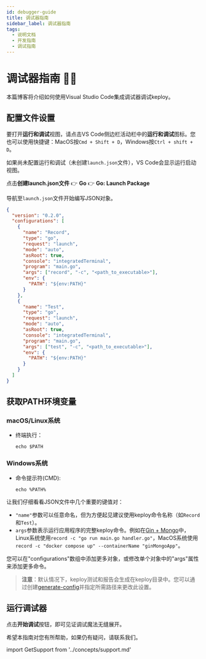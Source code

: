 ```yaml
---
id: debugger-guide
title: 调试器指南
sidebar_label: 调试器指南
tags:
  - 说明文档
  - 开发指南
  - 调试指南
---
```


# 调试器指南 👨‍🔧

本篇博客将介绍如何使用Visual Studio Code集成调试器调试keploy。

## 配置文件设置

要打开**运行和调试**视图，请点击VS Code侧边栏活动栏中的**运行和调试**图标。您也可以使用快捷键：MacOS按`Cmd + Shift + D`，Windows按`Ctrl + shift + D`。

如果尚未配置运行和调试（未创建`launch.json`文件），VS Code会显示运行启动视图。

点击**创建launch.json文件** 👉 **Go** 👉 **Go: Launch Package**

导航至`launch.json`文件开始编写JSON对象。

```json
{
  "version": "0.2.0",
  "configurations": [
    {
      "name": "Record",
      "type": "go",
      "request": "launch",
      "mode": "auto",
      "asRoot": true,
      "console": "integratedTerminal",
      "program": "main.go",
      "args": ["record", "-c", "<path_to_executable>"],
      "env": {
        "PATH": "${env:PATH}"
      }
    },
    {
      "name": "Test",
      "type": "go",
      "request": "launch",
      "mode": "auto",
      "asRoot": true,
      "console": "integratedTerminal",
      "program": "main.go",
      "args": ["test", "-c", "<path_to_executable>"],
      "env": {
        "PATH": "${env:PATH}"
      }
    }
  ]
}
```

## 获取PATH环境变量

### macOS/Linux系统

<ul><li>

终端执行：

```shell
echo $PATH
```

</li>

</ul>

### Windows系统

<ul><li>

命令提示符(CMD):

```shell
echo %PATH%
```

</li>

</ul>

让我们仔细看看JSON文件中几个重要的键值对：

- `"name"`参数可以任意命名，但为方便起见建议使用keploy命令名称（如`Record`和`Test`）。
- `args`参数表示运行应用程序的完整keploy命令。例如在[Gin + Mongo](https://keploy.io/docs/quickstart/samples-gin/)中，Linux系统使用`record -c "go run main.go handler.go"`，MacOS系统使用`record -c "docker compose up" --containerName "ginMongoApp"`。

您可以在"configurations"数组中添加更多对象，或修改单个对象中的"args"属性来添加更多命令。

> **注意**：默认情况下，keploy测试和报告会生成在keploy目录中。您可以通过创建[generate-config](https://keploy.io/docs/running-keploy/cli-commands/#generate-config)并指定所需路径来更改此设置。

## 运行调试器

点击**开始调试**按钮，即可见证调试魔法无缝展开。

希望本指南对您有所帮助，如果仍有疑问，请联系我们。

import GetSupport from '../concepts/support.md'

<GetSupport/>
